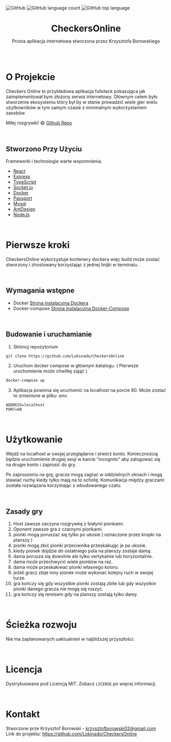 <!--
+++
author = "Krzysztof Borowski"
title = "Checkers Online"
date = "2021-09-10"
description = "Prosta aplikacja internetowa fullstack"
summary = "Checkers Online to przykładowa aplikacja fullstack pokazująca jak zaimplementował bym złożony serwis internetowy."
draft="false"
tags = [
    "typescript", 
    "react",
    "node",
]
categories = [
    "webdev",
    "full stack",
]
+++
-->

![GitHub](https://img.shields.io/github/license/Lokinado/CheckersOnline?style=for-the-badge)
![GitHub language count](https://img.shields.io/github/languages/count/Lokinado/CheckersOnline?style=for-the-badge)
![GitHub top language](https://img.shields.io/github/languages/top/Lokinado/CheckersOnline?style=for-the-badge)

<p align="center">
    <h1 align="center" style="border-bottom: none; margin-bottom: 0">
        <strong>
            CheckersOnline
        </strong>
    </h1>

  <p align="center">
    Prosta aplikacja internetowa stworzona przez Krzysztofa Borowskiego
    <br />
    <!--
    <a href="DEMO LINK"><strong>View Demo»</strong></a>
    -->
  </p>
</p>

<br><br>

# O Projekcie
Checkers Online to przykładowa aplikacja fullstack pokazująca jak zaimplementował bym złożony serwis internetowy. Głównym celem było stworzenie ekosystemu który był by w stanie prowadzić wiele gier wielu użytkowników w tym samym czasie z minimalnym wykorzystaniem zasobów.

Miłej rozgrywki! 😄
[Github Repo](https://github.com/Lokinado/CheckersOnline)

<br>

## Stworzono Przy Użyciu
Frameworki i technologie warte wspomnienia.
* [React](https://reactjs.org/)
* [Express](https://expressjs.com/)
* [TypeScript](https://www.typescriptlang.org/)
* [Socket.io](https://socket.io/)
* [Docker](https://www.docker.com/)
* [Passport](http://www.passportjs.org/)
* [Mysql](https://www.mysql.com/)
* [AntDesign](https://ant.design/)
* [NodeJs](https://nodejs.org/)

<br>

# Pierwsze kroki
CheckersOnline wykorzystuje kontenery dockera więc build może zostać stworzony i zhostowany korzystając z jednej linijki w terminalu.

<br>

## Wymagania wstępne
* Docker [Strona instalacyjna Dockera](https://docs.docker.com/engine/install/)
* Docker-compose  [Strona instalacyjna Docker-Compose](https://docs.docker.com/compose/install/)

<br>

## Budowanie i uruchamianie
1. Sklonuj repozytorium
```sh
git clone https://github.com/Lokinado/CheckersOnline
```
2. Uruchom docker compose w głównym katalogu. ( Pierwsze uruchomienie może chwilkę zająć )
```sh
docker-compose up
```
3. Aplikacja powinna się uruchomić na localhost na porcie 80. Może zostać to zmienione w pliku .env.
```env
ADDRESS=localhost
PORT=80
```

<br>

# Użytkowanie
Wejdź na localhost w swojej przeglądarce i stwórz konto. Koniecznością będzie uruchomienie drugiej sesji w karcie "incognito" aby zalogować się na drugie konto i zaprosić do gry.

Po zaproszeniu na grę, gracze mogą zagrać w oddzielnych oknach i mogą stawiać ruchy kiedy tylko mają na to ochotę. Komunikacja między graczami została rozwiązana korzystając z wbudowanego czatu.

<br>

## Zasady gry
1. Host zawsze zaczyna rozgrywkę z białymi pionkami.
2. Oponent zawsze gra z czarnymi pionkami.
3. pionki mogą poruszać się tylko po ukosie ( oznaczone przez kropki na planszy )
4. pionki mogą zbić pionki przeciwnika przeskakując je po ukosie.
5. kiedy pionek dojdzie do ostatniego pola na planszy zostaje damą.
6. dama porusza się dowolnie ale tylko vertykalnie lub horyzontalnie. 
7. dama może przechwycić wiele pionków na raz.
8. dama może przeskakiwać pionki własnego koloru.
9. jeżeli gracz zbije inny pionek może wykonać kolejny ruch w swojej turze.
10. gra kończy się gdy wszystkie pionki zostają zbite lub gdy wszystkie pionki danego gracza nie mogą się ruszyć.
11. gra kończy się remisem gdy na planszy zostają tylko damy.

<br>

# Ścieżka rozwoju
Nie ma zaplanowanych uaktualnień w najbliższej przyszłości.

<br>

# Licencja
Dystrybuowane pod Licencją MIT. Zobacz `LICENSE` po więcej informacji.

<br>

# Kontakt
Stworzone prze Krzysztof Borowski - krzysztofborowski02@gmail.com
<br>
Link do projektu: https://github.com/Lokinado/CheckersOnline
